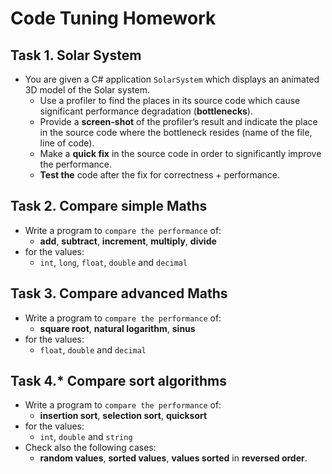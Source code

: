 # Code Tuning Homework

## Task 1. Solar System
*	You are given a C# application `SolarSystem` which displays an animated 3D model of the Solar system.
	*	Use a profiler to find the places in its source code which cause significant performance degradation (**bottlenecks**).
	*	Provide a **screen-shot** of the profiler’s result and indicate the place in the source code where the bottleneck resides (name of the file, line of code).
	*	Make a **quick fix** in the source code in order to significantly improve the performance.
	*	**Test the** code after the fix for correctness + performance.
 
## Task 2. Compare simple Maths
*	Write a program to `compare the performance` of:
	*	**add**, **subtract**, **increment**, **multiply**, **divide**
*	for the values:
	*	`int`, `long`, `float`, `double` and `decimal`

## Task 3. Compare advanced Maths
*	Write a program to `compare the performance` of:
	*	**square root**, **natural logarithm**, **sinus**
*	for the values:
	*	`float`, `double` and `decimal`

## Task 4.* Compare sort algorithms
*	Write a program to `compare the performance` of:
	*	**insertion sort**, **selection sort**, **quicksort**
*	for the values:
	*	`int`, `double` and `string`
*	Check also the following cases:
	*	**random values**, **sorted values**, **values sorted** in **reversed order**.
